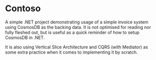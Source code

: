 # Contoso
A simple .NET project demonstrating usage of a simple invoice system using CosmosDB as the backing data. It is not optimised for reading nor fully fleshed out, but is useful as a quick reminder of how to setup CosmosDB in .NET. 

It is also using Vertical Slice Architecture and CQRS (with Mediator) as some extra practice when it comes to implementing it by scratch.
